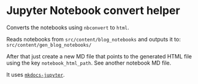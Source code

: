 # Jupyter Notebook convert helper

Converts the notebooks using `nbconvert` to `html`.

Reads notebooks from `src/content/blog_notebooks` and outputs it to:
`src/content/gen_blog_notebooks/`

After that just create a new MD file that points to the generated HTML file
using the key `notebook_html_path`.
See another notebook MD file.

It uses [`mkdocs-jupyter`](https://github.com/danielfrg/mkdocs-jupyter).
